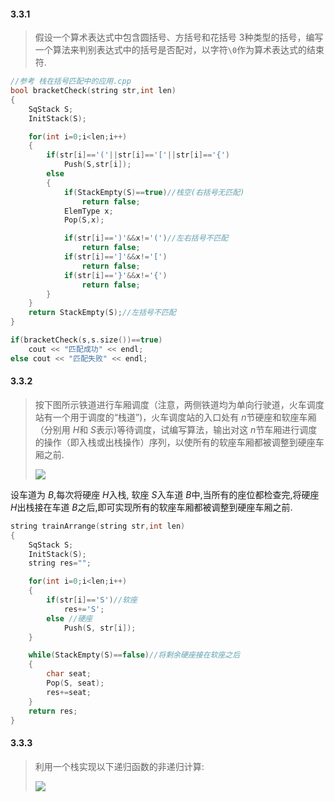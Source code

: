 #### 3.3.1

>  假设一个算术表达式中包含圆括号、方括号和花括号 $3$种类型的括号，编写一个算法来判别表达式中的括号是否配对，以字符`\0`作为算术表达式的结束符.

```cpp
//参考 栈在括号匹配中的应用.cpp
bool bracketCheck(string str,int len)
{
    SqStack S;
    InitStack(S);

    for(int i=0;i<len;i++)
    {
        if(str[i]=='('||str[i]=='['||str[i]=='{')
            Push(S,str[i]);
        else
        {
            if(StackEmpty(S)==true)//栈空(右括号无匹配)
                return false;
            ElemType x;
            Pop(S,x);

            if(str[i]==')'&&x!='(')//左右括号不匹配
                return false;
            if(str[i]==']'&&x!='[')
                return false;
            if(str[i]=='}'&&x!='{')
                return false;
        }
    }
    return StackEmpty(S);//左括号不匹配
}

if(bracketCheck(s,s.size())==true)
    cout << "匹配成功" << endl;
else cout << "匹配失败" << endl;
```

#### 3.3.2 

>  按下图所示铁道进行车厢调度（注意，两侧铁道均为单向行驶道，火车调度站有一个用于调度的“栈道”)，火车调度站的入口处有 $n$节硬座和软座车厢（分别用 $H$和 $S$表示)等待调度，试编写算法，输出对这 $n$节车厢进行调度的操作（即入栈或出栈操作）序列，以使所有的软座车厢都被调整到硬座车厢之前.
>
> ![](https://cdn.acwing.com/media/article/image/2023/07/29/85276_7e523c622d-20230729154923.png) 

设车道为 $B$,每次将硬座 $H$入栈, 软座 $S$入车道 $B$中,当所有的座位都检查完,将硬座 $H$出栈接在车道 $B$之后,即可实现所有的软座车厢都被调整到硬座车厢之前.

```cpp
string trainArrange(string str,int len)
{
    SqStack S;
    InitStack(S);
    string res="";

    for(int i=0;i<len;i++)
    {
        if(str[i]=='S')//软座
            res+='S';
        else //硬座
            Push(S, str[i]);
    }

    while(StackEmpty(S)==false)//将剩余硬座接在软座之后
    {
        char seat;
        Pop(S, seat);
        res+=seat;
    }
    return res;
}
```

#### 3.3.3

>  利用一个栈实现以下递归函数的非递归计算:
>
> 
>
> ![](https://cdn.acwing.com/media/article/image/2023/07/29/85276_e58c32842d-20230729160458.png) 